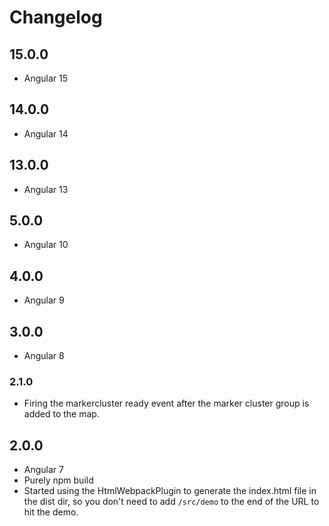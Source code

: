 # Changelog

## 15.0.0
- Angular 15

## 14.0.0
- Angular 14

## 13.0.0
- Angular 13

## 5.0.0
- Angular 10

## 4.0.0
- Angular 9

## 3.0.0
- Angular 8

### 2.1.0
- Firing the markercluster ready event after the marker cluster group is added to the map.

## 2.0.0
- Angular 7
- Purely npm build
- Started using the HtmlWebpackPlugin to generate the index.html file in the dist dir, so you don't need to add `/src/demo` to the end of the URL to hit the demo.

